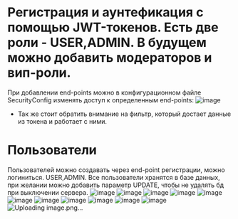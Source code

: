 # Регистрация и аунтефикация с помощью JWT-токенов. Есть две роли - USER,ADMIN. В будущем можно добавить модераторов и вип-роли.
При добавлении end-points можно в конфигурационном файле SecurityConfig изменять доступ к определенным end-points:
![image](https://github.com/az3l1t/JWT-Token-JAVA/assets/126178814/78604392-6531-4381-a067-e24661d541f0)
- Так же стоит обратить внимание на фильтр, который достает данные из токена и работает с ними. 
# Пользователи
Пользователей можно создавать через end-point регистрации, можно логиниться. USER,ADMIN. 
Все пользователи хранятся в базе данных, при желании можно добавить параметр UPDATE, чтобы не удалять бд при выключении сервера.
![image](https://github.com/az3l1t/JWT-Token-JAVA/assets/126178814/33242c62-73c6-4a67-b1e6-325f3780b8f4)
![image](https://github.com/az3l1t/JWT-Token-JAVA/assets/126178814/1c05ba4b-9ee7-479a-8ae5-e3cd03f477e6)
![image](https://github.com/az3l1t/JWT-Token-JAVA/assets/126178814/a7f0a8c8-d05d-4826-8612-0bc082d3c3d5)
![image](https://github.com/az3l1t/JWT-Token-JAVA/assets/126178814/1412a793-9722-404f-8feb-e91addad60fd)
![image](https://github.com/az3l1t/JWT-Token-JAVA/assets/126178814/ba5fc523-0dcf-43fc-a446-77937b3d064f)
![image](https://github.com/az3l1t/JWT-Token-JAVA/assets/126178814/7b95bbb9-52e1-4343-8fac-1a4b76df5d5b)
![image](https://github.com/az3l1t/JWT-Token-JAVA/assets/126178814/3921fe3a-1490-4c0d-b64b-cb82ac6286b2)
![image](https://github.com/az3l1t/JWT-Token-JAVA/assets/126178814/86230a22-2647-4ccf-a3ae-fe0526feeda3)
![image](https://github.com/az3l1t/JWT-Token-JAVA/assets/126178814/74879ac3-4edc-4b6b-b0b1-81fc8f837c9c)
![image](https://github.com/az3l1t/JWT-Token-JAVA/assets/126178814/d024be17-3e0b-44af-b496-b025db26136e)
![image](https://github.com/az3l1t/JWT-Token-JAVA/assets/126178814/419fde25-a9ce-4aef-a027-222db3011b6f)
![Uploading image.png…]()
